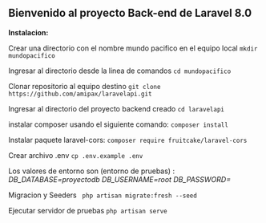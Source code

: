 ## Bienvenido al proyecto Back-end de Laravel 8.0
**Instalacion:**

Crear una directorio con el nombre mundo pacifico en el equipo local
`mkdir mundopacifico`

Ingresar al directorio desde la linea de comandos
`cd mundopacifico`

Clonar repositorio al equipo destino
 `git clone https://github.com/amipax/laravelapi.git`

Ingresar al directorio del proyecto backend creado
`cd laravelapi`

 instalar composer usando el siguiente comando:
`composer install`

Instalar paquete laravel-cors:
`composer require fruitcake/laravel-cors`

Crear archivo .env
`cp .env.example .env`

Los valores de entorno son (entorno de pruebas) :
*DB_DATABASE=proyectodb*
*DB_USERNAME=root*
*DB_PASSWORD=*

Migracion y Seeders
 ` php artisan migrate:fresh --seed`

Ejecutar servidor de pruebas
`php artisan serve`

